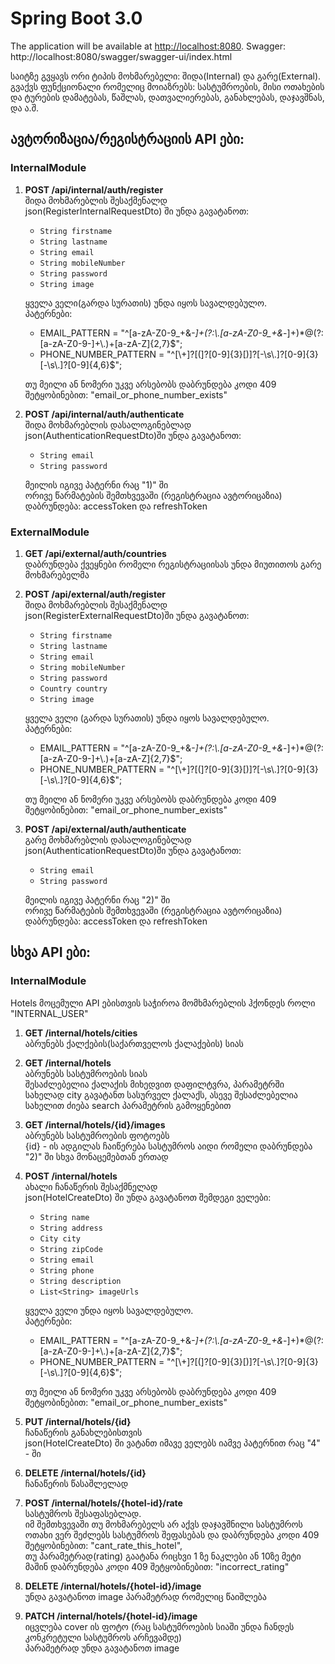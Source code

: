 # Spring Boot 3.0
The application will be available at [http://localhost:8080](http://localhost:8080).
Swagger: http://localhost:8080/swagger/swagger-ui/index.html

საიტზე გვყავს ორი ტიპის მოხმარებელი: შიდა(Internal) და გარე(External). გვაქვს ფუნქციონალი რომელიც მოიაზრებს: სასტუმროების, მისი ოთახების და ტურების დამატებას, წაშლას, დათვალიერებას, განახლებას, დაჯავშნას, და ა.შ.

## ავტორიზაცია/რეგისტრაციის API ები:

### InternalModule
1. **POST /api/internal/auth/register**  
   შიდა მოხმარებლის შესაქმენალდ  
   json(RegisterInternalRequestDto) ში უნდა გავატანოთ:
   - `String firstname`
   - `String lastname`
   - `String email`
   - `String mobileNumber`
   - `String password`
   - `String image`

   ყველა ველი(გარდა სურათის) უნდა იყოს სავალდებულო.  
   პატერნები:  
   - EMAIL_PATTERN = "^[a-zA-Z0-9_+&*-]+(?:\\.[a-zA-Z0-9_+&*-]+)*@(?:[a-zA-Z0-9-]+\\.)+[a-zA-Z]{2,7}$";
   - PHONE_NUMBER_PATTERN = "^[\\+]?[(]?[0-9]{3}[)]?[-\\s\\.]?[0-9]{3}[-\\s\\.]?[0-9]{4,6}$";

   თუ მეილი ან ნომერი უკვე არსებობს დაბრუნდება კოდი 409 შეტყობინებით: "email_or_phone_number_exists"

2. **POST /api/internal/auth/authenticate**  
   შიდა მოხმარებლის დასალოგინებლად  
   json(AuthenticationRequestDto)ში უნდა გავატანოთ:
   - `String email`
   - `String password`

   მეილის იგივე პატერნი რაც "1)" ში  
   ორივე წარმატების შემთხვევაში (რეგისტრაცია ავტორიცაზია) დაბრუნდება: accessToken და refreshToken

### ExternalModule
1. **GET /api/external/auth/countries**  
   დაბრუნდება ქვეყნები რომელი რეგისტრაციისას უნდა მიუთითოს გარე მოხმარებელმა

2. **POST /api/external/auth/register**  
   შიდა მოხმარებლის შესაქმენალდ  
   json(RegisterExternalRequestDto)ში უნდა გავატანოთ:
   - `String firstname`
   - `String lastname`
   - `String email`
   - `String mobileNumber`
   - `String password`
   - `Country country`
   - `String image`

   ყველა ველი (გარდა სურათის) უნდა იყოს სავალდებულო.  
   პატერნები:  
   - EMAIL_PATTERN = "^[a-zA-Z0-9_+&*-]+(?:\\.[a-zA-Z0-9_+&*-]+)*@(?:[a-zA-Z0-9-]+\\.)+[a-zA-Z]{2,7}$";
   - PHONE_NUMBER_PATTERN = "^[\\+]?[(]?[0-9]{3}[)]?[-\\s\\.]?[0-9]{3}[-\\s\\.]?[0-9]{4,6}$";

   თუ მეილი ან ნომერი უკვე არსებობს დაბრუნდება კოდი 409 შეტყობინებით: "email_or_phone_number_exists"

3. **POST /api/external/auth/authenticate**  
   გარე მოხმარებლის დასალოგინებლად  
   json(AuthenticationRequestDto)ში უნდა გავატანოთ:
   - `String email`
   - `String password`

   მეილის იგივე პატერნი რაც "2)" ში  
   ორივე წარმატების შემთხვევაში (რეგისტრაცია ავტორიცაზია) დაბრუნდება: accessToken და refreshToken

## სხვა API ები:

### InternalModule
Hotels მოცემული API ებისთვის საჭიროა მომხმარებლის ჰქონდეს როლი "INTERNAL_USER"
1. **GET /internal/hotels/cities**  
   აბრუნებს ქალქების(საქართველოს ქალაქების) სიას

2. **GET /internal/hotels**  
   აბრუნებს სასტუმროების სიას  
   შესაძლებელია ქალაქის მიხედვით დაფილტვრა, პარამეტრში სახელად city გავატანთ სასურველ ქალაქს, ასევე შესაძლებელია სახელით ძიება search პარამეტრის გამოყენებით

3. **GET /internal/hotels/{id}/images**  
   აბრუნებს სასტუმროების ფოტოებს  
   {id} - ის ადგილას ჩაიწერება სასტუმროს აიდი რომელი დაბრუნდება "2)" ში სხვა მონაცემებთან ერთად

4. **POST /internal/hotels**  
   ახალი ჩანაწერის შესაქმნელად  
   json(HotelCreateDto) ში უნდა გავატანოთ შემდეგი ველები:
   - `String name`
   - `String address`
   - `City city`
   - `String zipCode`
   - `String email`
   - `String phone`
   - `String description`
   - `List<String> imageUrls`

   ყველა ველი უნდა იყოს სავალდებულო.  
   პატერნები:  
   - EMAIL_PATTERN = "^[a-zA-Z0-9_+&*-]+(?:\\.[a-zA-Z0-9_+&*-]+)*@(?:[a-zA-Z0-9-]+\\.)+[a-zA-Z]{2,7}$";
   - PHONE_NUMBER_PATTERN = "^[\\+]?[(]?[0-9]{3}[)]?[-\\s\\.]?[0-9]{3}[-\\s\\.]?[0-9]{4,6}$";

   თუ მეილი ან ნომერი უკვე არსებობს დაბრუნდება კოდი 409 შეტყობინებით: "email_or_phone_number_exists"

5. **PUT /internal/hotels/{id}**  
   ჩანაწერის განახლებისთვის  
   json(HotelCreateDto) ში ვატანთ იმავე ველებს იამვე პატერნით რაც "4" - ში

6. **DELETE /internal/hotels/{id}**  
   ჩანაწერის წასაშლელად

7. **POST /internal/hotels/{hotel-id}/rate**  
   სასტუმროს შესაფასებლად.  
   იმ შემთხვევაში თუ მოხმარებელს არ აქვს დაჯავშნილი სასტუმროს ოთახი ვერ შეძლებს სასტუმროს შეფასებას და დაბრუნდება კოდი 409 შეტყობინებით: "cant_rate_this_hotel",  
   თუ პარამეტრად(rating) გაატანა რიცხვი 1 ზე ნაკლები ან 10ზე მეტი მაშინ დაბრუნდება კოდი 409 შეტყობინებით: "incorrect_rating" 

8. **DELETE /internal/hotels/{hotel-id}/image**  
   უნდა გავატანოთ image პარამეტრად რომელიც წაიშლება

9. **PATCH /internal/hotels/{hotel-id}/image**  
   იცვლება cover ის ფოტო (რაც სასტუმროების სიაში უნდა ჩანდეს კონკრეტული სასტუმროს არჩევამდე)  
   პარამეტრად უნდა გავატანოთ image
